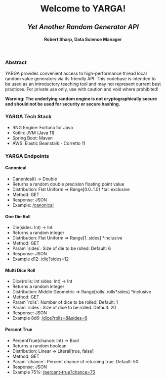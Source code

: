 <header>
    <h1>Welcome to YARGA!</h1>
    <h2><i>Yet Another Random Generator API</i></h2>
    <h4>Robert Sharp, Data Science Manager</h4>
</header>
<section>
    <article>
    <h3>Abstract</h3>
    <p>YARGA provides convenient access to high-performance thread local random value generators via its friendly API.
    This codebase is intended to be used as an introductory teaching tool and may not represent current best practices.
    For private use only, use with caution and void where prohibited!</p>
    <p><b>Warning: The underlying random engine is not cryptographically secure and should not be used for security or secure hashing.</b></p>
    </article>
    <article>
    <h3>YARGA Tech Stack</h3>
    <ul>
        <li>RNG Engine: Fortuna for Java</li>
        <li>Kotlin: JVM (Java 11)</li>
        <li>Spring Boot: Maven</li>
        <li>AWS: Elastic Beanstalk - Corretto 11</li>
    </ul>
    </article>
    <article>
    <h3>YARGA Endpoints</h3>
    <h4>Canonical</h4>
    <ul>
        <li>Canonical() -> Double</li>
        <li>Returns a random double precision floating point value</li>
        <li>Distribution: Flat Uniform => Range[0.0..1.0) *tail exclusive</li>
        <li>Method: GET</li>
        <li>Response: JSON</li>
        <li>Example: <a href="http://restapi-dev2.us-east-1.elasticbeanstalk.com/canonical">/canonical</a></li>
    </ul>
    <h4>One Die Roll</h4>
    <ul>
        <li>Die(sides: Int) -> Int</li>
        <li>Returns a random integer</li>
        <li>Distribution: Flat Uniform => Range[1..sides] *inclusive</li>
        <li>Method: GET</li>
        <li>Param `sides`: Size of die to be rolled. Default: 6</li>
        <li>Response: JSON</li>
        <li>Example d12: <a href="http://restapi-dev2.us-east-1.elasticbeanstalk.com/die?sides=12">/die?sides=12</a></li>
    </ul>
    <h4>Multi Dice Roll</h4>
    <ul>
        <li>Dice(rolls: Int sides: Int) -> Int</li>
        <li>Returns a random integer</li>
        <li>Distribution: Middle Geometric => Range[rolls..rolls*sides] *inclusive</li>
        <li>Method: GET</li>
        <li>Param `rolls`: Number of dice to be rolled. Default: 1</li>
        <li>Param `sides`: Size of dice to be rolled. Default: 20</li>
        <li>Response: JSON</li>
        <li>Example 8d6: <a href="http://restapi-dev2.us-east-1.elasticbeanstalk.com/dice?rolls=8&sides=6">/dice?rolls=8&sides=6</a></li>
    </ul>
    <h4>Percent True</h4>
    <ul>
        <li>PercentTrue(chance: Int) -> Bool</li>
        <li>Returns a random boolean</li>
        <li>Distribution: Linear => Literal[true, false]</li>
        <li>Method: GET</li>
        <li>Param `chance`: Percent chance of returning true. Default: 50</li>
        <li>Response: JSON</li>
        <li>Example 75%: <a href="http://restapi-dev2.us-east-1.elasticbeanstalk.com/percent-true?chance=75">/percent-true?chance=75</a></li>
    </ul>
    </article>
</section>
